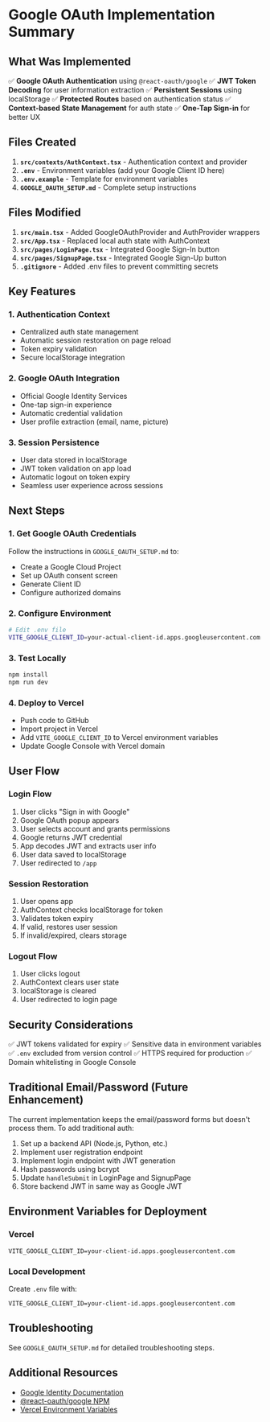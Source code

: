 # Google OAuth Implementation Summary

## What Was Implemented

✅ **Google OAuth Authentication** using `@react-oauth/google`
✅ **JWT Token Decoding** for user information extraction
✅ **Persistent Sessions** using localStorage
✅ **Protected Routes** based on authentication status
✅ **Context-based State Management** for auth state
✅ **One-Tap Sign-in** for better UX

## Files Created

1. **`src/contexts/AuthContext.tsx`** - Authentication context and provider
2. **`.env`** - Environment variables (add your Google Client ID here)
3. **`.env.example`** - Template for environment variables
4. **`GOOGLE_OAUTH_SETUP.md`** - Complete setup instructions

## Files Modified

1. **`src/main.tsx`** - Added GoogleOAuthProvider and AuthProvider wrappers
2. **`src/App.tsx`** - Replaced local auth state with AuthContext
3. **`src/pages/LoginPage.tsx`** - Integrated Google Sign-In button
4. **`src/pages/SignupPage.tsx`** - Integrated Google Sign-Up button
5. **`.gitignore`** - Added .env files to prevent committing secrets

## Key Features

### 1. Authentication Context
- Centralized auth state management
- Automatic session restoration on page reload
- Token expiry validation
- Secure localStorage integration

### 2. Google OAuth Integration
- Official Google Identity Services
- One-tap sign-in experience
- Automatic credential validation
- User profile extraction (email, name, picture)

### 3. Session Persistence
- User data stored in localStorage
- JWT token validation on app load
- Automatic logout on token expiry
- Seamless user experience across sessions

## Next Steps

### 1. Get Google OAuth Credentials
Follow the instructions in `GOOGLE_OAUTH_SETUP.md` to:
- Create a Google Cloud Project
- Set up OAuth consent screen
- Generate Client ID
- Configure authorized domains

### 2. Configure Environment
```bash
# Edit .env file
VITE_GOOGLE_CLIENT_ID=your-actual-client-id.apps.googleusercontent.com
```

### 3. Test Locally
```bash
npm install
npm run dev
```

### 4. Deploy to Vercel
- Push code to GitHub
- Import project in Vercel
- Add `VITE_GOOGLE_CLIENT_ID` to Vercel environment variables
- Update Google Console with Vercel domain

## User Flow

### Login Flow
1. User clicks "Sign in with Google"
2. Google OAuth popup appears
3. User selects account and grants permissions
4. Google returns JWT credential
5. App decodes JWT and extracts user info
6. User data saved to localStorage
7. User redirected to `/app`

### Session Restoration
1. User opens app
2. AuthContext checks localStorage for token
3. Validates token expiry
4. If valid, restores user session
5. If invalid/expired, clears storage

### Logout Flow
1. User clicks logout
2. AuthContext clears user state
3. localStorage is cleared
4. User redirected to login page

## Security Considerations

✅ JWT tokens validated for expiry
✅ Sensitive data in environment variables
✅ `.env` excluded from version control
✅ HTTPS required for production
✅ Domain whitelisting in Google Console

## Traditional Email/Password (Future Enhancement)

The current implementation keeps the email/password forms but doesn't process them. To add traditional auth:

1. Set up a backend API (Node.js, Python, etc.)
2. Implement user registration endpoint
3. Implement login endpoint with JWT generation
4. Hash passwords using bcrypt
5. Update `handleSubmit` in LoginPage and SignupPage
6. Store backend JWT in same way as Google JWT

## Environment Variables for Deployment

### Vercel
```
VITE_GOOGLE_CLIENT_ID=your-client-id.apps.googleusercontent.com
```

### Local Development
Create `.env` file with:
```
VITE_GOOGLE_CLIENT_ID=your-client-id.apps.googleusercontent.com
```

## Troubleshooting

See `GOOGLE_OAUTH_SETUP.md` for detailed troubleshooting steps.

## Additional Resources

- [Google Identity Documentation](https://developers.google.com/identity/gsi/web)
- [@react-oauth/google NPM](https://www.npmjs.com/package/@react-oauth/google)
- [Vercel Environment Variables](https://vercel.com/docs/concepts/projects/environment-variables)
